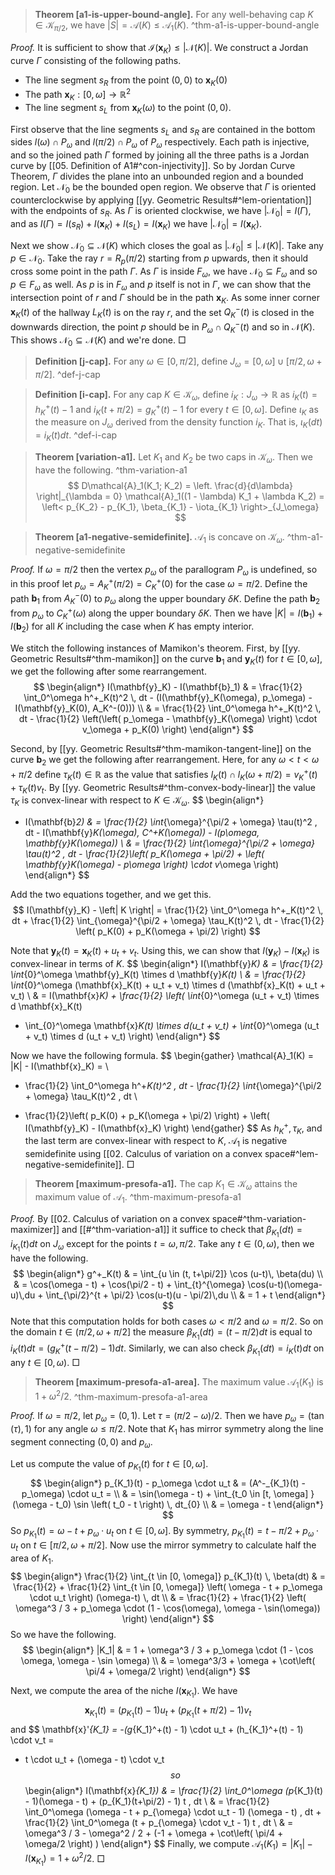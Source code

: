 
> __Theorem [a1-is-upper-bound-angle].__ For any well-behaving cap $K \in \mathcal{K}_{\pi/2}$, we have $|S| = \mathcal{A}(K) \leq \mathcal{A}_1(K)$. ^thm-a1-is-upper-bound-angle

_Proof._ It is sufficient to show that $\mathcal{I}(\mathbf{x}_K) \leq |\mathcal{N}(K)|$. We construct a Jordan curve $\Gamma$ consisting of the following paths.

- The line segment $s_R$ from the point $(0, 0)$ to $\mathbf{x}_K(0)$
- The path $\mathbf{x}_K : [0, \omega] \to \mathbb{R}^2$
- The line segment $s_L$ from $\mathbf{x}_K(\omega)$ to the point $(0, 0)$.

First observe that the line segments $s_L$ and $s_R$ are contained in the bottom sides $l(\omega) \cap P_\omega$ and $l(\pi/2) \cap P_\omega$ of $P_\omega$ respectively. Each path is injective, and so the joined path $\Gamma$ formed by joining all the three paths is a Jordan curve by [[05. Definition of A1#^con-injectivity]]. So by Jordan Curve Theorem, $\Gamma$ divides the plane into an unbounded region and a bounded region. Let $\mathcal{N}_0$ be the bounded open region. We observe that $\Gamma$ is oriented counterclockwise by applying [[yy. Geometric Results#^lem-orientation]] with the endpoints of $s_R$. As $\Gamma$ is oriented clockwise, we have $\left| \mathcal{N}_0 \right| = I(\Gamma)$, and as $I(\Gamma) = I(s_R) + I(\mathbf{x}_K) + I(s_L) = I(\mathbf{x}_K)$ we have $\left| \mathcal{N}_0 \right| = I(\mathbf{x}_K)$.

Next we show $\mathcal{N}_0 \subseteq \mathcal{N}(K)$ which closes the goal as $\left| \mathcal{N}_0 \right| \leq \left| \mathcal{N}(K) \right|$. Take any $p \in \mathcal{N}_0$. Take the ray $r = R_p(\pi/2)$ starting from $p$ upwards, then it should cross some point in the path $\Gamma$. As $\Gamma$ is inside $F_\omega$, we have $\mathcal{N}_0 \subseteq F_\omega$ and so $p \in F_\omega$ as well. As $p$ is in $F_\omega$ and $p$ itself is not in $\Gamma$, we can show that the intersection point of $r$ and $\Gamma$ should be in the path $\mathbf{x}_K$. As some inner corner $\mathbf{x}_K(t)$ of the hallway $L_K(t)$ is on the ray $r$, and the set $Q^-_K(t)$ is closed in the downwards direction, the point $p$ should be in $P_\omega \cap Q^-_K(t)$ and so in $\mathcal{N}(K)$. This shows $\mathcal{N}_0 \subseteq \mathcal{N}(K)$ and we're done. □


> __Definition [j-cap].__ For any $\omega \in [0, \pi/2]$, define $J_\omega = [0, \omega] \cup [\pi/2, \omega + \pi/2]$. ^def-j-cap

> __Definition [i-cap].__ For any cap $K \in \mathcal{K}_\omega$, define $i_K : J_\omega \to \mathbb{R}$ as $i_K(t) = h_K^+(t) - 1$ and $i_K(t + \pi / 2) = g^+_K(t) - 1$ for every $t \in [0, \omega]$. Define $\iota_K$ as the measure on $J_\omega$ derived from the density function $i_K$. That is, $\iota_K(dt) = i_K(t) dt$. ^def-i-cap

> __Theorem [variation-a1].__ Let $K_1$ and $K_2$ be two caps in $\mathcal{K}_\omega$. Then we have the following. ^thm-variation-a1
$$
D\mathcal{A}_1(K_1; K_2) = \left. \frac{d}{d\lambda} \right|_{\lambda = 0} \mathcal{A}_1((1 - \lambda) K_1 + \lambda K_2)
= \left< p_{K_2} - p_{K_1}, \beta_{K_1} - \iota_{K_1} \right>_{J_\omega}
$$

> __Theorem [a1-negative-semidefinite].__ $\mathcal{A}_1$ is concave on $\mathcal{K}_\omega$. ^thm-a1-negative-semidefinite

_Proof._ If $\omega = \pi/2$ then the vertex $p_\omega$ of the parallogram $P_\omega$ is undefined, so in this proof let $p_\omega = A^+_K(\pi/2) = C^+_K(0)$ for the case $\omega = \pi/2$. Define the path $\mathbf{b}_1$ from $A_K^-(0)$ to $p_\omega$ along the upper boundary $\delta K$. Define the path $\mathbf{b}_2$ from $p_\omega$ to $C_K^+(\omega)$ along the upper boundary $\delta K$. Then we have $|K| = I(\mathbf{b}_1) + I(\mathbf{b}_2)$ for all $K$ including the case when $K$ has empty interior.

We stitch the following instances of Mamikon's theorem. First, by [[yy. Geometric Results#^thm-mamikon]] on the curve $\mathbf{b}_1$ and $\mathbf{y}_K(t)$ for $t \in [0, \omega]$, we get the following after some rearrangement.
$$
\begin{align*}
I(\mathbf{y}_K) - I(\mathbf{b}_1) & = \frac{1}{2} \int_0^\omega h^+_K(t)^2 \, dt - (I(\mathbf{y}_K(\omega), p_\omega) - I(\mathbf{y}_K(0), A_K^-(0))) \\
& = \frac{1}{2} \int_0^\omega h^+_K(t)^2 \, dt - \frac{1}{2} \left(\left( p_\omega - \mathbf{y}_K(\omega) \right) \cdot v_\omega + p_K(0) \right) 
\end{align*}
$$

Second, by [[yy. Geometric Results#^thm-mamikon-tangent-line]] on the curve $\mathbf{b}_2$ we get the following after rearrangement. Here, for any $\omega < t < \omega + \pi/2$ define $\tau_K(t) \in \mathbb{R}$ as the value that satisfies $l_K(t) \cap l_K(\omega + \pi/2) = v_K^+(t) + \tau_K(t) v_t$. By [[yy. Geometric Results#^thm-convex-body-linear]] the value $\tau_K$ is convex-linear with respect to $K \in \mathcal{K}_\omega$.
$$
\begin{align*}
- I(\mathbf{b}_2) & = \frac{1}{2} \int_{\omega}^{\pi/2 + \omega} \tau(t)^2 \, dt - I(\mathbf{y}_K(\omega), C^+_K(\omega)) - I(p_\omega, \mathbf{y}_K(\omega))  \\
& = \frac{1}{2} \int_{\omega}^{\pi/2 + \omega} \tau(t)^2 \, dt - \frac{1}{2}\left( p_K(\omega + \pi/2) + \left( \mathbf{y}_K(\omega) - p_\omega \right) \cdot v_\omega \right) 
\end{align*}
$$

Add the two equations together, and we get this.
$$
I(\mathbf{y}_K) - \left| K \right| = \frac{1}{2} \int_0^\omega h^+_K(t)^2 \, dt +  \frac{1}{2} \int_{\omega}^{\pi/2 + \omega} \tau_K(t)^2 \, dt - \frac{1}{2} \left( p_K(0) + p_K(\omega + \pi/2) \right) 
$$

Note that $\mathbf{y}_K(t) = \mathbf{x}_K(t) + u_t + v_t$. Using this, we can show that $I(\mathbf{y}_K) - I(\mathbf{x}_K)$ is convex-linear in terms of $K$.
$$
\begin{align*}
I(\mathbf{y}_K) & = \frac{1}{2} \int_{0}^\omega \mathbf{y}_K(t) \times d \mathbf{y}_K(t) \\
& = \frac{1}{2} \int_{0}^\omega (\mathbf{x}_K(t) + u_t + v_t) \times d (\mathbf{x}_K(t) + u_t + v_t)  \\
& = I(\mathbf{x}_K) + \frac{1}{2} \left( \int_{0}^\omega (u_t + v_t) \times d \mathbf{x}_K(t) 
+ \int_{0}^\omega \mathbf{x}_K(t) \times d(u_t + v_t) + \int_{0}^\omega (u_t + v_t) \times d (u_t + v_t) \right) 
\end{align*}
$$

Now we have the following formula. 
$$
\begin{gather}
\mathcal{A}_1(K) = |K| - I(\mathbf{x}_K) =  \\
 - \frac{1}{2} \int_0^\omega h^+_K(t)^2 \, dt - \frac{1}{2} \int_{\omega}^{\pi/2 + \omega} \tau_K(t)^2 \, dt  \\
 + \frac{1}{2}\left( p_K(0) + p_K(\omega + \pi/2) \right) + \left( I(\mathbf{y}_K) - I(\mathbf{x}_K) \right) 
\end{gather}
$$
As $h^+_K, \tau_K$, and the last term are convex-linear with respect to $K$, $\mathcal{A}_1$ is negative semidefinite using [[02. Calculus of variation on a convex space#^lem-negative-semidefinite]]. □

> __Theorem [maximum-presofa-a1].__ The cap $K_1 \in \mathcal{K}_{\omega}$ attains the maximum value of $\mathcal{A}_1$. ^thm-maximum-presofa-a1

_Proof._ By [[02. Calculus of variation on a convex space#^thm-variation-maximizer]] and [[#^thm-variation-a1]] it suffice to check that $\beta_{K_1}(dt) = i_{K_1}(t)dt$ on $J_\omega$ except for the points $t = \omega, \pi/2$. Take any $t \in (0, \omega)$, then we have the following.
$$
\begin{align*}
g^+_K(t) & = \int_{u \in (t, t+\pi/2]} \cos (u-t)\, \beta(du) \\
& = \cos(\omega - t) + \cos(\pi/2 - t) + \int_{t}^{\omega} \cos(u-t)(\omega-u)\,du + \int_{\pi/2}^{t + \pi/2} \cos(u-t)(u - \pi/2)\,du  \\
& = 1 + t
\end{align*}
$$
Note that this computation holds for both cases $\omega < \pi/2$ and $\omega = \pi/2$. So on the domain $t \in (\pi/2, \omega + \pi/2]$ the measure $\beta_{K_1}(dt) = (t - \pi/2) dt$ is equal to $i_K(t) dt = (g^+_K(t - \pi/2) - 1) dt$. Similarly, we can also check $\beta_{K_1}(dt) = i_K(t) dt$ on any $t \in [0, \omega)$. □

> __Theorem [maximum-presofa-a1-area].__ The maximum value $\mathcal{A}_1(K_1)$ is $1 + \omega^2/2$.  ^thm-maximum-presofa-a1-area

_Proof._ If $\omega = \pi/2$, let $p_\omega = (0, 1)$. Let $\tau = (\pi/2-\omega)/2$. Then we have $p_\omega = (\tan(\tau), 1)$ for any angle $\omega \leq \pi/2$. Note that $K_1$ has mirror symmetry along the line segment connecting $(0, 0)$ and $p_\omega$.

Let us compute the value of $p_{K_1}(t)$ for $t \in [0, \omega]$. 
$$
\begin{align*}
p_{K_1}(t) - p_\omega \cdot u_t & = (A^-_{K_1}(t) - p_\omega) \cdot u_t =  \\
& = \sin(\omega - t) + \int_{t_0 \in [t, \omega] } (\omega - t_0) \sin \left( t_0 - t \right) \, dt_{0} \\
& = \omega - t
\end{align*}
$$
So $p_{K_1}(t) = \omega - t + p_{\omega} \cdot u_t$ on $t \in [0, \omega]$. By symmetry, $p_{K_1}(t) = t - \pi/2 + p_\omega \cdot u_t$ on $t \in [\pi/2, \omega + \pi/2]$. Now use the mirror symmetry to calculate half the area of $K_1$.
$$
\begin{align*}
\frac{1}{2} \int_{t \in [0, \omega]} p_{K_1}(t) \, \beta(dt) & = 
\frac{1}{2} + \frac{1}{2} \int_{t \in [0, \omega]} \left( \omega - t + p_\omega \cdot u_t \right)  (\omega-t) \, dt \\
& = \frac{1}{2} + \frac{1}{2} \left( \omega^3 / 3 + p_\omega \cdot (1 - \cos(\omega), \omega - \sin(\omega)) \right) 
\end{align*}
$$
So we have the following.
$$
\begin{align*}
|K_1| & = 1 + \omega^3 / 3 + p_\omega \cdot (1 - \cos \omega, \omega - \sin \omega) \\
& = \omega^3/3 + \omega + \cot\left( \pi/4 + \omega/2 \right)
\end{align*}
$$

Next, we compute the area of the niche $I(\mathbf{x}_{K_1})$. We have 
$$
\mathbf{x}_{K_1}(t) = (p_{K_1}(t) - 1)u_t + (p_{K_1}(t + \pi/2) - 1) v_t
$$
and
$$
\mathbf{x}'_{K_1} = -(g_{K_1}^+(t) - 1) \cdot u_t + (h_{K_1}^+(t) - 1) \cdot v_t = 
- t \cdot u_t + (\omega - t) \cdot v_t
$$
so
$$
\begin{align*}
I(\mathbf{x}_{K_1}) & = \frac{1}{2} \int_0^\omega (p_{K_1}(t) - 1)(\omega - t) + (p_{K_1}(t+\pi/2) - 1) t \, dt  \\
& = \frac{1}{2} \int_0^\omega (\omega - t + p_{\omega} \cdot u_t - 1) (\omega - t) \, dt + 
\frac{1}{2} \int_0^\omega (t + p_{\omega} \cdot v_t - 1) t \, dt \\
& = \omega^3 / 3 - \omega^2 / 2 + (-1 + \omega + \cot\left( \pi/4 + \omega/2 \right) )
\end{align*}
$$
Finally, we compute $\mathcal{A}_1(K_1) = |K_1| - I(\mathbf{x}_{K_1}) = 1 + \omega^2 / 2$. □